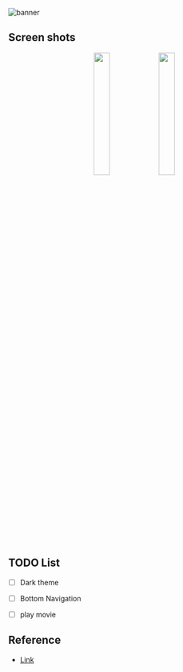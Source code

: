 ![banner](https://user-images.githubusercontent.com/35194820/124579169-d75cc880-de89-11eb-9c66-87ed7b6a2c05.PNG)

## Screen shots

<div align="center">
<img src="https://user-images.githubusercontent.com/35194820/124580760-6b7b5f80-de8b-11eb-8b48-3a71d77b13d4.gif" width="25%">
<img src="https://user-images.githubusercontent.com/35194820/124580288-ee4fea80-de8a-11eb-8b8d-16bb320af602.png" width="25%">
</div>

## TODO List

- [ ] Dark theme
- [ ] Bottom Navigation
- [ ] play movie


## Reference

- [Link](https://github.com/farhanroy/compose-instagram-clone)
